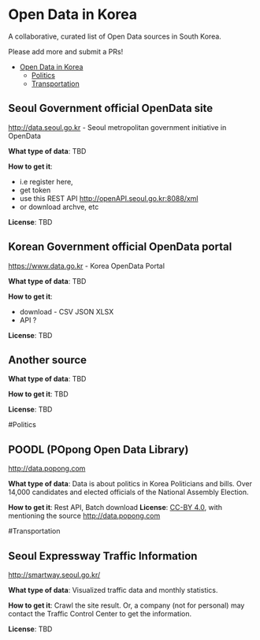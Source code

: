 Open Data in Korea
===============

A collaborative, curated list of Open Data sources in South Korea.

Please add more and submit a PRs!


- [Open Data in Korea](#open-data-in-korea)
    - [Politics](#politics)
    - [Transportation](#transportation)


## Seoul Government official OpenData site 
http://data.seoul.go.kr - Seoul metropolitan government initiative in OpenData

**What type of data**: TBD

**How to get it**: 
 - i.e register here, 
 - get token
 - use this REST API http://openAPI.seoul.go.kr:8088/xml
 - or download archve, etc

**License**: TBD

## Korean Government official OpenData portal
https://www.data.go.kr - Korea OpenData Portal

**What type of data**:
 TBD

**How to get it**: 
 - download  - CSV JSON XLSX
 - API ?


**License**: TBD

## Another source
**What type of data**: TBD

**How to get it**: TBD

**License**: TBD



#Politics
## POODL (POpong Open Data Library)
http://data.popong.com 

**What type of data**:
Data is about politics in Korea
Politicians and bills.
Over 14,000 candidates and elected officials of the National Assembly Election.

**How to get it**: Rest API, Batch download
**License**: [CC-BY 4.0](http://creativecommons.org/licenses/by/4.0/), with mentioning the source http://data.popong.com

#Transportation
## Seoul Expressway Traffic Information
http://smartway.seoul.go.kr/

**What type of data**:
Visualized traffic data and monthly statistics. 

**How to get it**:
Crawl the site result. Or, a company (not for personal) may contact the Traffic Control Center to get the information. 

**License**: TBD
